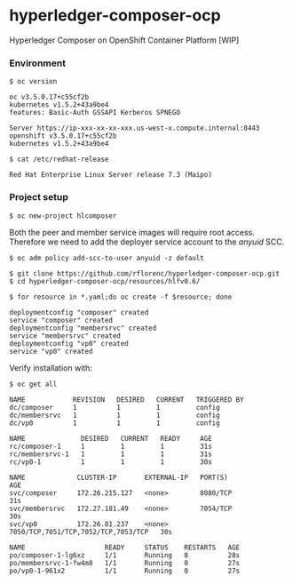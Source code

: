 # hyperledger-composer-ocp
Hyperledger Composer on OpenShift Container Platform [WIP]


### Environment
```
$ oc version

oc v3.5.0.17+c55cf2b
kubernetes v1.5.2+43a9be4
features: Basic-Auth GSSAPI Kerberos SPNEGO

Server https://ip-xxx-xx-xx-xxx.us-west-x.compute.internal:8443
openshift v3.5.0.17+c55cf2b
kubernetes v1.5.2+43a9be4
```

```
$ cat /etc/redhat-release 

Red Hat Enterprise Linux Server release 7.3 (Maipo)
```

### Project setup

```
$ oc new-project hlcomposer
```


Both the peer and member service images will require root access.
Therefore we need to add the deployer service account to the *anyuid* SCC.
```
$ oc adm policy add-scc-to-user anyuid -z default
```


```
$ git clone https://github.com/rflorenc/hyperledger-composer-ocp.git
$ cd hyperledger-composer-ocp/resources/hlfv0.6/

$ for resource in *.yaml;do oc create -f $resource; done

deploymentconfig "composer" created
service "composer" created
deploymentconfig "membersrvc" created
service "membersrvc" created
deploymentconfig "vp0" created
service "vp0" created
```


Verify installation with:

``` 
$ oc get all 

NAME            REVISION   DESIRED   CURRENT   TRIGGERED BY
dc/composer     1          1         1         config
dc/membersrvc   1          1         1         config
dc/vp0          1          1         1         config

NAME              DESIRED   CURRENT   READY     AGE
rc/composer-1     1         1         1         31s
rc/membersrvc-1   1         1         1         31s
rc/vp0-1          1         1         1         30s

NAME             CLUSTER-IP       EXTERNAL-IP   PORT(S)                               AGE
svc/composer     172.26.215.127   <none>        8080/TCP                              31s
svc/membersrvc   172.27.181.49    <none>        7054/TCP                              30s
svc/vp0          172.26.81.237    <none>        7050/TCP,7051/TCP,7052/TCP,7053/TCP   30s

NAME                    READY     STATUS    RESTARTS   AGE
po/composer-1-lg6xz     1/1       Running   0          28s
po/membersrvc-1-fw4m8   1/1       Running   0          27s
po/vp0-1-961x2          1/1       Running   0          27s

```
